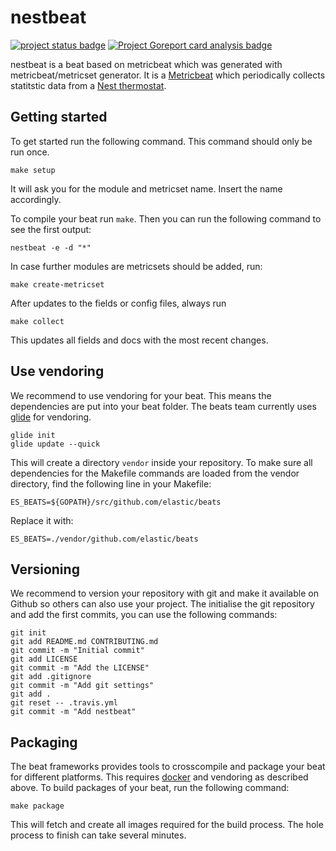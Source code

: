 # nestbeat

[![project status badge](https://img.shields.io/badge/status-inactive-red.svg)](https://img.shields.io/badge/status-inactive-red.svg) [![Project Goreport card analysis badge](https://goreportcard.com/badge/github.com/manios/nestbeat?status.svg)](https://goreportcard.com/report/github.com/manios/nestbeat)


nestbeat is a beat based on metricbeat which was generated with metricbeat/metricset generator. It is a [Metricbeat](https://www.elastic.co/guide/en/beats/metricbeat/current/metricbeat-overview.html) which periodically collects statitstic data from a [Nest thermostat](https://nest.com/thermostat/meet-nest-thermostat/).


## Getting started

To get started run the following command. This command should only be run once.

```
make setup
```

It will ask you for the module and metricset name. Insert the name accordingly.

To compile your beat run `make`. Then you can run the following command to see the first output:

```
nestbeat -e -d "*"
```

In case further modules are metricsets should be added, run:

```
make create-metricset
```

After updates to the fields or config files, always run

```
make collect
```

This updates all fields and docs with the most recent changes.

## Use vendoring

We recommend to use vendoring for your beat. This means the dependencies are put into your beat folder. The beats team currently uses [glide](https://github.com/Masterminds/glide) for vendoring.

```
glide init
glide update --quick
```

This will create a directory `vendor` inside your repository. To make sure all dependencies for the Makefile commands are loaded from the vendor directory, find the following line in your Makefile:

```
ES_BEATS=${GOPATH}/src/github.com/elastic/beats
```

Replace it with:
```
ES_BEATS=./vendor/github.com/elastic/beats
```


## Versioning

We recommend to version your repository with git and make it available on Github so others can also use your project. The initialise the git repository and add the first commits, you can use the following commands:

```
git init
git add README.md CONTRIBUTING.md
git commit -m "Initial commit"
git add LICENSE
git commit -m "Add the LICENSE"
git add .gitignore
git commit -m "Add git settings"
git add .
git reset -- .travis.yml
git commit -m "Add nestbeat"
```

## Packaging

The beat frameworks provides tools to crosscompile and package your beat for different platforms. This requires [docker](https://www.docker.com/) and vendoring as described above. To build packages of your beat, run the following command:

```
make package
```

This will fetch and create all images required for the build process. The hole process to finish can take several minutes.
